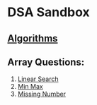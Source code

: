 # DSA Sandbox

## [Algorithms](./algorithms/)

## Array Questions:
1. [Linear Search](array/1_linear_search.cpp)
2. [Min Max](array/2_min_max.cpp)
3. [Missing Number](array/3_find_missing_number.cpp)

